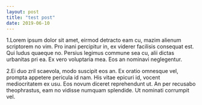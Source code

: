 ```yaml
---
layout: post
title: "test post"
date: 2019-06-10
---
```


 1.Lorem ipsum dolor sit amet, eirmod detracto eam cu, mazim alienum scriptorem no vim. Pro inani percipitur in, ex viderer facilisis consequat est. Qui ludus quaeque no. Persius legimus commune sea cu, alii dictas urbanitas pri ea. Ex vero voluptaria mea. Eos an nominavi neglegentur.

2.Ei duo zril scaevola, modo suscipit eos an. Ex oratio omnesque vel, prompta appetere pericula id nam. His vitae epicuri id, vocent mediocritatem ex usu. Eos novum diceret reprehendunt ut. An per recusabo theophrastus, eam no vidisse numquam splendide. Ut nominati corrumpit vel.